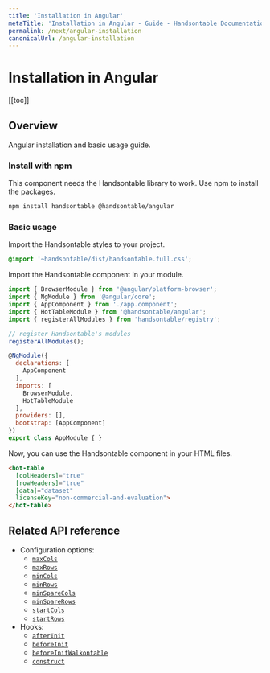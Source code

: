 ```yaml
---
title: 'Installation in Angular'
metaTitle: 'Installation in Angular - Guide - Handsontable Documentation'
permalink: /next/angular-installation
canonicalUrl: /angular-installation
---
```


# Installation in Angular

[[toc]]

## Overview

Angular installation and basic usage guide.

### Install with npm

This component needs the Handsontable library to work. Use npm to install the packages.

```bash
npm install handsontable @handsontable/angular
```

### Basic usage

Import the Handsontable styles to your project.

```scss
@import '~handsontable/dist/handsontable.full.css';
```

Import the Handsontable component in your module.

```js
import { BrowserModule } from '@angular/platform-browser';
import { NgModule } from '@angular/core';
import { AppComponent } from './app.component';
import { HotTableModule } from '@handsontable/angular';
import { registerAllModules } from 'handsontable/registry';

// register Handsontable's modules
registerAllModules();

@NgModule({
  declarations: [
    AppComponent
  ],
  imports: [
    BrowserModule,
    HotTableModule
  ],
  providers: [],
  bootstrap: [AppComponent]
})
export class AppModule { }
```

Now, you can use the Handsontable component in your HTML files.

```html
<hot-table
  [colHeaders]="true"
  [rowHeaders]="true"
  [data]="dataset"
  licenseKey="non-commercial-and-evaluation">
</hot-table>
```

## Related API reference

- Configuration options:
  - [`maxCols`](@/api/options.md#maxcols)
  - [`maxRows`](@/api/options.md#maxrows)
  - [`minCols`](@/api/options.md#mincols)
  - [`minRows`](@/api/options.md#minrows)
  - [`minSpareCols`](@/api/options.md#minsparecols)
  - [`minSpareRows`](@/api/options.md#minsparerows)
  - [`startCols`](@/api/options.md#startcols)
  - [`startRows`](@/api/options.md#startrows)
- Hooks:
  - [`afterInit`](@/api/hooks.md#afterinit)
  - [`beforeInit`](@/api/hooks.md#beforeinit)
  - [`beforeInitWalkontable`](@/api/hooks.md#beforeinitwalkontable)
  - [`construct`](@/api/hooks.md#construct)
